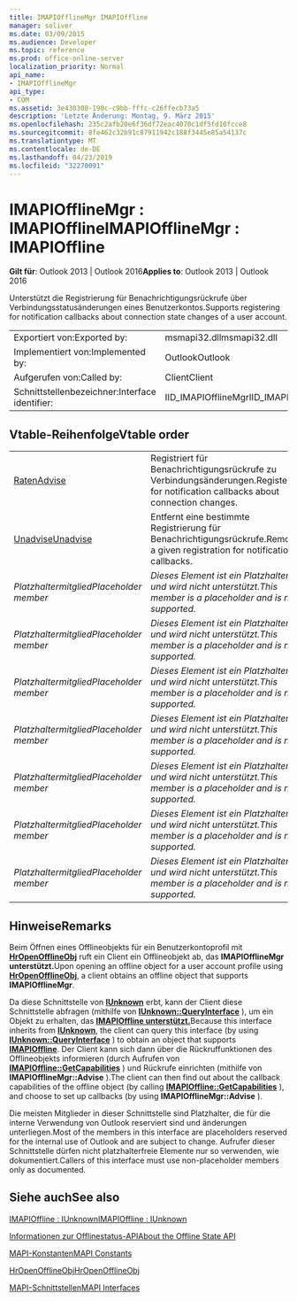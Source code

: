 ```yaml
---
title: IMAPIOfflineMgr IMAPIOffline
manager: soliver
ms.date: 03/09/2015
ms.audience: Developer
ms.topic: reference
ms.prod: office-online-server
localization_priority: Normal
api_name:
- IMAPIOfflineMgr
api_type:
- COM
ms.assetid: 3e430308-190c-c9bb-fffc-c26ffecb73a5
description: 'Letzte Änderung: Montag, 9. März 2015'
ms.openlocfilehash: 235c2afb20e6f36df72eac4070c1df5fd10fcce8
ms.sourcegitcommit: 8fe462c32b91c87911942c188f3445e85a54137c
ms.translationtype: MT
ms.contentlocale: de-DE
ms.lasthandoff: 04/23/2019
ms.locfileid: "32270091"
---
```

# <a name="imapiofflinemgr--imapioffline"></a><span data-ttu-id="f21b5-103">IMAPIOfflineMgr : IMAPIOffline</span><span class="sxs-lookup"><span data-stu-id="f21b5-103">IMAPIOfflineMgr : IMAPIOffline</span></span>

  
  
<span data-ttu-id="f21b5-104">**Gilt für**: Outlook 2013 | Outlook 2016</span><span class="sxs-lookup"><span data-stu-id="f21b5-104">**Applies to**: Outlook 2013 | Outlook 2016</span></span> 
  
<span data-ttu-id="f21b5-105">Unterstützt die Registrierung für Benachrichtigungsrückrufe über Verbindungsstatusänderungen eines Benutzerkontos.</span><span class="sxs-lookup"><span data-stu-id="f21b5-105">Supports registering for notification callbacks about connection state changes of a user account.</span></span>
  
|||
|:-----|:-----|
|<span data-ttu-id="f21b5-106">Exportiert von:</span><span class="sxs-lookup"><span data-stu-id="f21b5-106">Exported by:</span></span>  <br/> |<span data-ttu-id="f21b5-107">msmapi32.dll</span><span class="sxs-lookup"><span data-stu-id="f21b5-107">msmapi32.dll</span></span>  <br/> |
|<span data-ttu-id="f21b5-108">Implementiert von:</span><span class="sxs-lookup"><span data-stu-id="f21b5-108">Implemented by:</span></span>  <br/> |<span data-ttu-id="f21b5-109">Outlook</span><span class="sxs-lookup"><span data-stu-id="f21b5-109">Outlook</span></span>  <br/> |
|<span data-ttu-id="f21b5-110">Aufgerufen von:</span><span class="sxs-lookup"><span data-stu-id="f21b5-110">Called by:</span></span>  <br/> |<span data-ttu-id="f21b5-111">Client</span><span class="sxs-lookup"><span data-stu-id="f21b5-111">Client</span></span>  <br/> |
|<span data-ttu-id="f21b5-112">Schnittstellenbezeichner:</span><span class="sxs-lookup"><span data-stu-id="f21b5-112">Interface identifier:</span></span>  <br/> |<span data-ttu-id="f21b5-113">IID_IMAPIOfflineMgr</span><span class="sxs-lookup"><span data-stu-id="f21b5-113">IID_IMAPIOfflineMgr</span></span>  <br/> |
   
## <a name="vtable-order"></a><span data-ttu-id="f21b5-114">Vtable-Reihenfolge</span><span class="sxs-lookup"><span data-stu-id="f21b5-114">Vtable order</span></span>

|||
|:-----|:-----|
|[<span data-ttu-id="f21b5-115">Raten</span><span class="sxs-lookup"><span data-stu-id="f21b5-115">Advise</span></span>](imapiofflinemgr-advise.md) <br/> |<span data-ttu-id="f21b5-116">Registriert für Benachrichtigungsrückrufe zu Verbindungsänderungen.</span><span class="sxs-lookup"><span data-stu-id="f21b5-116">Registers for notification callbacks about connection changes.</span></span>  <br/> |
|[<span data-ttu-id="f21b5-117">Unadvise</span><span class="sxs-lookup"><span data-stu-id="f21b5-117">Unadvise</span></span>](imapiofflinemgr-unadvise.md) <br/> |<span data-ttu-id="f21b5-118">Entfernt eine bestimmte Registrierung für Benachrichtigungsrückrufe.</span><span class="sxs-lookup"><span data-stu-id="f21b5-118">Removes a given registration for notification callbacks.</span></span>  <br/> |
| <span data-ttu-id="f21b5-119">*Platzhaltermitglied*</span><span class="sxs-lookup"><span data-stu-id="f21b5-119">*Placeholder member*</span></span>  <br/> | <span data-ttu-id="f21b5-120">*Dieses Element ist ein Platzhalter und wird nicht unterstützt.*</span><span class="sxs-lookup"><span data-stu-id="f21b5-120">*This member is a placeholder and is not supported.*</span></span>  <br/> |
| <span data-ttu-id="f21b5-121">*Platzhaltermitglied*</span><span class="sxs-lookup"><span data-stu-id="f21b5-121">*Placeholder member*</span></span>  <br/> | <span data-ttu-id="f21b5-122">*Dieses Element ist ein Platzhalter und wird nicht unterstützt.*</span><span class="sxs-lookup"><span data-stu-id="f21b5-122">*This member is a placeholder and is not supported.*</span></span>  <br/> |
| <span data-ttu-id="f21b5-123">*Platzhaltermitglied*</span><span class="sxs-lookup"><span data-stu-id="f21b5-123">*Placeholder member*</span></span>  <br/> | <span data-ttu-id="f21b5-124">*Dieses Element ist ein Platzhalter und wird nicht unterstützt.*</span><span class="sxs-lookup"><span data-stu-id="f21b5-124">*This member is a placeholder and is not supported.*</span></span>  <br/> |
| <span data-ttu-id="f21b5-125">*Platzhaltermitglied*</span><span class="sxs-lookup"><span data-stu-id="f21b5-125">*Placeholder member*</span></span>  <br/> | <span data-ttu-id="f21b5-126">*Dieses Element ist ein Platzhalter und wird nicht unterstützt.*</span><span class="sxs-lookup"><span data-stu-id="f21b5-126">*This member is a placeholder and is not supported.*</span></span>  <br/> |
| <span data-ttu-id="f21b5-127">*Platzhaltermitglied*</span><span class="sxs-lookup"><span data-stu-id="f21b5-127">*Placeholder member*</span></span>  <br/> | <span data-ttu-id="f21b5-128">*Dieses Element ist ein Platzhalter und wird nicht unterstützt.*</span><span class="sxs-lookup"><span data-stu-id="f21b5-128">*This member is a placeholder and is not supported.*</span></span>  <br/> |
| <span data-ttu-id="f21b5-129">*Platzhaltermitglied*</span><span class="sxs-lookup"><span data-stu-id="f21b5-129">*Placeholder member*</span></span>  <br/> | <span data-ttu-id="f21b5-130">*Dieses Element ist ein Platzhalter und wird nicht unterstützt.*</span><span class="sxs-lookup"><span data-stu-id="f21b5-130">*This member is a placeholder and is not supported.*</span></span>  <br/> |
| <span data-ttu-id="f21b5-131">*Platzhaltermitglied*</span><span class="sxs-lookup"><span data-stu-id="f21b5-131">*Placeholder member*</span></span>  <br/> | <span data-ttu-id="f21b5-132">*Dieses Element ist ein Platzhalter und wird nicht unterstützt.*</span><span class="sxs-lookup"><span data-stu-id="f21b5-132">*This member is a placeholder and is not supported.*</span></span>  <br/> |
   
## <a name="remarks"></a><span data-ttu-id="f21b5-133">Hinweise</span><span class="sxs-lookup"><span data-stu-id="f21b5-133">Remarks</span></span>

<span data-ttu-id="f21b5-134">Beim Öffnen eines Offlineobjekts für ein Benutzerkontoprofil mit **[HrOpenOfflineObj](hropenofflineobj.md)** ruft ein Client ein Offlineobjekt ab, das **IMAPIOfflineMgr unterstützt.**</span><span class="sxs-lookup"><span data-stu-id="f21b5-134">Upon opening an offline object for a user account profile using **[HrOpenOfflineObj](hropenofflineobj.md)**, a client obtains an offline object that supports **IMAPIOfflineMgr**.</span></span> 
  
<span data-ttu-id="f21b5-135">Da diese Schnittstelle von **[IUnknown](https://msdn.microsoft.com/library/ms680509%28v=VS.85%29.aspx)** erbt, kann der Client diese Schnittstelle abfragen (mithilfe von **[IUnknown::QueryInterface](https://msdn.microsoft.com/library/ms682521%28v=VS.85%29.aspx)** ), um ein Objekt zu erhalten, das **[IMAPIOffline unterstützt.](imapiofflineiunknown.md)**</span><span class="sxs-lookup"><span data-stu-id="f21b5-135">Because this interface inherits from **[IUnknown](https://msdn.microsoft.com/library/ms680509%28v=VS.85%29.aspx)**, the client can query this interface (by using **[IUnknown::QueryInterface](https://msdn.microsoft.com/library/ms682521%28v=VS.85%29.aspx)** ) to obtain an object that supports **[IMAPIOffline](imapiofflineiunknown.md)**.</span></span> <span data-ttu-id="f21b5-136">Der Client kann sich dann über die Rückruffunktionen des Offlineobjekts informieren (durch Aufrufen von **[IMAPIOffline::GetCapabilities](imapioffline-getcapabilities.md)** ) und Rückrufe einrichten (mithilfe von **IMAPIOfflineMgr::Advise** ).</span><span class="sxs-lookup"><span data-stu-id="f21b5-136">The client can then find out about the callback capabilities of the offline object (by calling **[IMAPIOffline::GetCapabilities](imapioffline-getcapabilities.md)** ), and choose to set up callbacks (by using **IMAPIOfflineMgr::Advise** ).</span></span> 
  
<span data-ttu-id="f21b5-137">Die meisten Mitglieder in dieser Schnittstelle sind Platzhalter, die für die interne Verwendung von Outlook reserviert sind und änderungen unterliegen.</span><span class="sxs-lookup"><span data-stu-id="f21b5-137">Most of the members in this interface are placeholders reserved for the internal use of Outlook and are subject to change.</span></span> <span data-ttu-id="f21b5-138">Aufrufer dieser Schnittstelle dürfen nicht platzhalterfreie Elemente nur so verwenden, wie dokumentiert.</span><span class="sxs-lookup"><span data-stu-id="f21b5-138">Callers of this interface must use non-placeholder members only as documented.</span></span>
  
## <a name="see-also"></a><span data-ttu-id="f21b5-139">Siehe auch</span><span class="sxs-lookup"><span data-stu-id="f21b5-139">See also</span></span>



[<span data-ttu-id="f21b5-140">IMAPIOffline : IUnknown</span><span class="sxs-lookup"><span data-stu-id="f21b5-140">IMAPIOffline : IUnknown</span></span>](imapiofflineiunknown.md)


[<span data-ttu-id="f21b5-141">Informationen zur Offlinestatus-API</span><span class="sxs-lookup"><span data-stu-id="f21b5-141">About the Offline State API</span></span>](about-the-offline-state-api.md)
  
[<span data-ttu-id="f21b5-142">MAPI-Konstanten</span><span class="sxs-lookup"><span data-stu-id="f21b5-142">MAPI Constants</span></span>](mapi-constants.md)
  
[<span data-ttu-id="f21b5-143">HrOpenOfflineObj</span><span class="sxs-lookup"><span data-stu-id="f21b5-143">HrOpenOfflineObj</span></span>](hropenofflineobj.md)
  
[<span data-ttu-id="f21b5-144">MAPI-Schnittstellen</span><span class="sxs-lookup"><span data-stu-id="f21b5-144">MAPI Interfaces</span></span>](mapi-interfaces.md)

